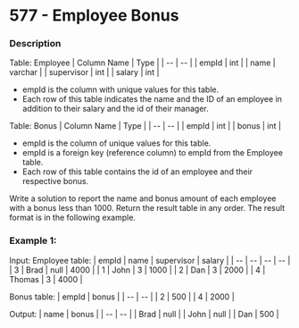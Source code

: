 # 577 - Employee Bonus

### Description
Table: Employee
| Column Name | Type  |
| -- | -- |
| empId | int |
| name | varchar |
| supervisor | int |
| salary | int |
- empId is the column with unique values for this table.
- Each row of this table indicates the name and the ID of an employee in addition to their salary and the id of their manager.
 
Table: Bonus
| Column Name | Type |
| -- | -- |
| empId | int |
| bonus | int |
- empId is the column of unique values for this table.
- empId is a foreign key (reference column) to empId from the Employee table.
- Each row of this table contains the id of an employee and their respective bonus.

Write a solution to report the name and bonus amount of each employee with a bonus less than 1000.
Return the result table in any order.
The result format is in the following example.

### Example 1:

Input: 
Employee table:
| empId | name | supervisor | salary |
| -- | -- | -- | -- |
| 3 | Brad | null | 4000 |
| 1 | John | 3 | 1000 |
| 2 | Dan | 3 | 2000 |
| 4 | Thomas | 3 | 4000 |

Bonus table:
| empId | bonus |
| -- | -- |
| 2 | 500 |
| 4 | 2000 |

Output:
| name | bonus |
| -- | -- |
| Brad | null |
| John | null |
| Dan | 500 |